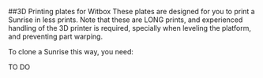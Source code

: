 ##3D Printing plates for Witbox
These plates are designed for you to print a Sunrise in less prints. Note that these are LONG prints, and experienced handling of the 3D printer is required, specially when leveling the platform, and preventing part warping.

To clone a Sunrise this way, you need:

TO DO